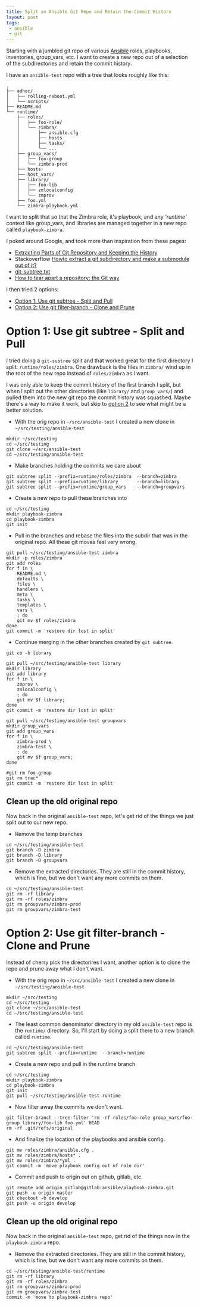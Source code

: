 ```yaml
---
title: Split an Ansible Git Repo and Retain the Commit History
layout: post
tags:
 - ansible
 - git
---
```


Starting with a jumbled git repo of various [Ansible](http://www.ansible.com/) roles, playbooks, inventories, group_vars, etc. I want to create a new repo out of a selection of the subdirectories and retain the commit history.

I have an `ansible-test` repo with a tree that looks roughly like this:

```
.
├── adhoc/
│   ├── rolling-reboot.yml
│   └── scripts/
├── README.md
└── runtime/
    ├── roles/
    │   ├── foo-role/
    │   └── zimbra/
    │       ├── ansible.cfg
    │       ├── hosts
    │       ├── tasks/
    │       └── ...
    ├── group_vars/
    │   ├── foo-group
    │   └── zimbra-prod
    ├── hosts
    ├── host_vars/
    ├── library/
    │   ├── foo-lib
    │   ├── zmlocalconfig
    │   └── zmprov
    ├── foo.yml
    └── zimbra-playbook.yml
```

I want to split that so that the Zimbra role, it's playbook, and any _'runtime'_ context like group_vars, and libraries are managed together in a new repo called `playbook-zimbra`.

I poked around Google, and took more than inspiration from these pages:

- [Extracting Parts of Git Repository and Keeping the History](http://ariya.ofilabs.com/2014/07/extracting-parts-of-git-repository-and-keeping-the-history.html)
- Stackoverflow [Howto extract a git subdirectory and make a submodule out of it?](http://stackoverflow.com/questions/920165/howto-extract-a-git-subdirectory-and-make-a-submodule-out-of-it)
- [git-subtree.txt](https://github.com/git/git/blob/master/contrib/subtree/git-subtree.txt)
- [How to tear apart a repository: the Git way](http://blogs.atlassian.com/2014/04/tear-apart-repository-git-way/)

I then tried 2 options:

- [Option 1: Use git subtree - Split and Pull](#option1)
- [Option 2: Use git filter-branch - Clone and Prune](#option2)

<a name="option1"></a>
# Option 1: Use git subtree - Split and Pull #

I tried doing a `git-subtree` split and that worked great for the first directory I split: `runtime/roles/zimbra`. One drawback is the files in `zimbra/` wind up in the root of the new repo instead of `roles/zimbra` as I want. 

I was only able to keep the commit history of the first branch I split, but when I split out the other directories (like `library/` and `group_vars/`) and pulled them into the new git repo the commit history was squashed. Maybe there's a way to make it work, but skip to [option 2](#option2) to see what might be a better solution.

- With the orig repo in `~/src/ansible-test` I created a new clone in `~/src/testing/ansible-test`

```
mkdir ~/src/testing
cd ~/src/testing
git clone ~/src/ansible-test 
cd ~/src/testing/ansible-test
```

- Make branches holding the commits we care about

```
git subtree split --prefix=runtime/roles/zimbra  --branch=zimbra
git subtree split --prefix=runtime/library       --branch=library
git subtree split --prefix=runtime/group_vars    --branch=groupvars
```

- Create a new repo to pull these branches into

```
cd ~/src/testing
mkdir playbook-zimbra
cd playbook-zimbra
git init
```

- Pull in the branches and rebase the files into the subdir that was in the original repo. All these git moves  feel very wrong.

```
git pull ~/src/testing/ansible-test zimbra
mkdir -p roles/zimbra
git add roles
for f in \
	README.md \
	defaults \
	files \
	handlers \
	meta \
	tasks \
	templates \
	vars \
	; do
	git mv $f roles/zimbra
done
git commit -m 'restore dir lost in split'
```

- Continue merging in the other branches created by `git subtree`.

```
git co -b library

git pull ~/src/testing/ansible-test library
mkdir library
git add library
for f in \
	zmprov \
	zmlocalconfig \
	; do
	git mv $f library;
done
git commit -m 'restore dir lost in split'

git pull ~/src/testing/ansible-test groupvars
mkdir group_vars
git add group_vars
for f in \
	zimbra-prod \
	zimbra-test \
	; do
	git mv $f group_vars;
done

#git rm foo-group
git rm trac*
git commit -m 'restore dir lost in split'
```

## Clean up the old original repo ##

Now back in the original `ansible-test` repo, let's get rid of the things we just split out to our new repo.

- Remove the temp branches

```
cd ~/src/testing/ansible-test
git branch -D zimbra
git branch -D library
git branch -D groupvars
```

- Remove the extracted directories. They are still in the commit history, which is fine, but we don't want any more commits on them.

```
cd ~/src/testing/ansible-test
git rm -rf library
git rm -rf roles/zimbra
git rm groupvars/zimbra-prod
git rm groupvars/zimbra-test
```

<a name="option2"></a>
# Option 2: Use git filter-branch - Clone and Prune #

Instead of cherry pick the directorires I want, another option is to clone the repo and prune away what I don't want.

- With the orig repo in `~/src/ansible-test` I created a new clone in `~/src/testing/ansible-test`

```
mkdir ~/src/testing
cd ~/src/testing
git clone ~/src/ansible-test 
cd ~/src/testing/ansible-test
```

- The least common denominator directory in my old `ansible-test` repo is the `runtime/` directory. So, I'll start by doing a split there to a new branch called `runtime`.

```
cd ~/src/testing/ansible-test
git subtree split --prefix=runtime  --branch=runtime
```

- Create a new repo and pull in the runtime branch

```
cd ~/src/testing
mkdir playbook-zimbra
cd playbook-zimbra
git init
git pull ~/src/testing/ansible-test runtime
```

- Now filter away the commits we don't want.

```
git filter-branch --tree-filter 'rm -rf roles/foo-role group_vars/foo-group library/foo-lib foo.yml' HEAD
rm -rf .git/refs/original
```

- And finalize the location of the playbooks and ansible config.

```
git mv roles/zimbra/ansible.cfg .
git mv roles/zimbra/hosts* .
git mv roles/zimbra/*yml .
git commit -m 'move playbook config out of role dir'
```

- Commit and push to origin out on github, gitlab, etc.

```
git remote add origin gitlab@gitlab:ansible/playbook-zimbra.git
git push -u origin master
git checkout -b develop
git push -u origin develop
```

## Clean up the old original repo ##

Now back in the original `ansible-test` repo, get rid of the things now in the `playbook-zimbra` repo.

- Remove the extracted directories. They are still in the commit history, which is fine, but we don't want any more commits on them.

```
cd ~/src/testing/ansible-test/runtime
git rm -rf library
git rm -rf roles/zimbra
git rm groupvars/zimbra-prod
git rm groupvars/zimbra-test
commit -m 'move to playbook-zimbra repo'
```

